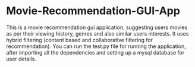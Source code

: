 # Movie-Recommendation-GUI-App
This is a movie recommendation gui application, suggesting users movies as per their viewing history, genres and also similar users interests. It uses hybrid filtering (content based and collaborative filtering for recommendation). 
You can run the test.py file for running the application, after importing all the dependencies and setting up a mysql database for user details.
